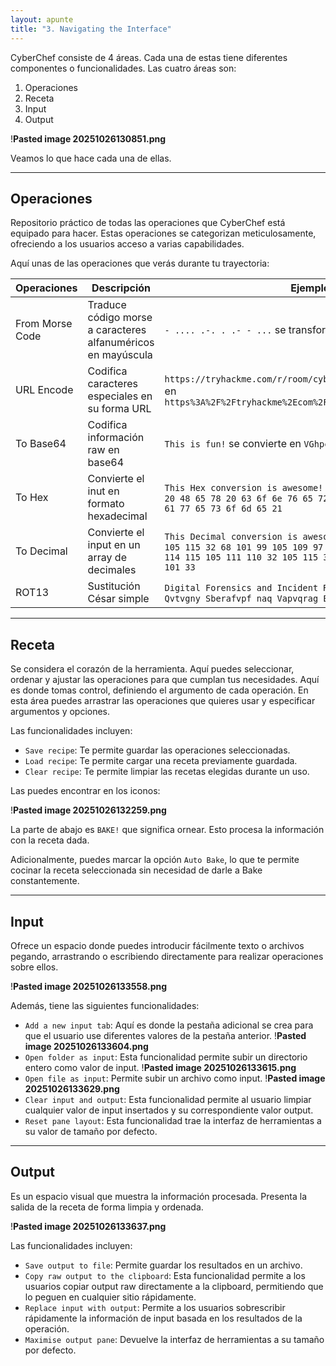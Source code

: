 ```yaml
---
layout: apunte
title: "3. Navigating the Interface"
---
```


CyberChef consiste de 4 áreas. Cada una de estas tiene diferentes componentes o funcionalidades. Las cuatro áreas son:

1. Operaciones
2. Receta
3. Input
4. Output

!**Pasted image 20251026130851.png**

Veamos lo que hace cada una de ellas.

---------------------------------
<h2>Operaciones</h2>
Repositorio práctico de todas las operaciones que CyberChef está equipado para hacer. Estas operaciones se categorizan meticulosamente, ofreciendo a los usuarios acceso a varias capabilidades.

Aquí unas de las operaciones que verás durante tu trayectoria:

| Operaciones     | Descripción                                                  | Ejemplos                                                                                                                                                                                 |
| --------------- | -------------------------------------- | ---------------------------------------------|
| From Morse Code | Traduce código morse a caracteres alfanuméricos en mayúscula | `- .... .-. . .- - ...` se transforma en `THREATS`                                                                                                                                       |
| URL Encode      | Codifica caracteres especiales en su forma URL               | `https://tryhackme.com/r/room/cyberchefbasics` se convierte en `https%3A%2F%2Ftryhackme%2Ecom%2Fr%2Froom%2Fcyberchefbasics`                                                              |
| To Base64       | Codifica información raw en base64                           | `This is fun!` se convierte en `VGhpcyBpcyBmdW4h`                                                                                                                                        |
| To Hex          | Convierte el inut en formato hexadecimal                     | `This Hex conversion is awesome!` se convierte en `54 68 69 73 20 48 65 78 20 63 6f 6e 76 65 72 73 69 6f 6e 20 69 73 20 61 77 65 73 6f 6d 65 21`                                         |
| To Decimal      | Convierte el input en un array de decimales                  | `This Decimal conversion is awesome!` se convierte en `84 104 105 115 32 68 101 99 105 109 97 108 32 99 111 110 118 101 114 115 105 111 110 32 105 115 32 97 119 101 115 111 109 101 33` |
| ROT13           | Sustitución César simple                                     | `Digital Forensics and Incident Response` se convierte en `Qvtvgny Sberafvpf naq Vapvqrag Erfcbafr`                                                                                      |

-------------------------------
<h2>Receta</h2>
Se considera el corazón de la herramienta. Aquí puedes seleccionar, ordenar y ajustar las operaciones para que cumplan tus necesidades. Aquí es donde tomas control, definiendo el argumento de cada operación. En esta área puedes arrastrar las operaciones que quieres usar y especificar argumentos y opciones.

Las funcionalidades incluyen:

- `Save recipe`: Te permite guardar las operaciones seleccionadas.
- `Load recipe`: Te permite cargar una receta previamente guardada.
- `Clear recipe`: Te permite limpiar las recetas elegidas durante un uso.

Las puedes encontrar en los iconos:

!**Pasted image 20251026132259.png**

La parte de abajo es `BAKE!` que significa ornear. Esto procesa la información con la receta dada.

Adicionalmente, puedes marcar la opción `Auto Bake`, lo que te permite cocinar la receta seleccionada sin necesidad de darle a Bake constantemente.

--------------------------------
<h2>Input</h2>
Ofrece un espacio donde puedes introducir fácilmente texto o archivos pegando, arrastrando o escribiendo directamente para realizar operaciones sobre ellos.

!**Pasted image 20251026133558.png**

Además, tiene las siguientes funcionalidades:

- `Add a new input tab`: Aquí es donde la pestaña adicional se crea para que el usuario use diferentes valores de la pestaña anterior.
  !**Pasted image 20251026133604.png**
- `Open folder as input`: Esta funcionalidad permite subir un directorio entero como valor de input.
  !**Pasted image 20251026133615.png**
- `Open file as input`: Permite subir un archivo como input.
  !**Pasted image 20251026133629.png**
- `Clear input and output`: Esta funcionalidad permite al usuario limpiar cualquier valor de input insertados y su correspondiente valor output.
- `Reset pane layout`: Esta funcionalidad trae la interfaz de herramientas a su valor de tamaño por defecto.

------------------------------------
<h2>Output</h2>
Es un espacio visual que muestra la información procesada. Presenta la salida de la receta de forma limpia y ordenada.

!**Pasted image 20251026133637.png**

Las funcionalidades incluyen:

- `Save output to file`: Permite guardar los resultados en un archivo.
- `Copy raw output to the clipboard`: Esta funcionalidad permite a los usuarios copiar output raw directamente a la clipboard, permitiendo que lo peguen en cualquier sitio rápidamente.
- `Replace input with output`: Permite a los usuarios sobrescribir rápidamente la información de input basada en los resultados de la operación.
- `Maximise output pane`: Devuelve la interfaz de herramientas a su tamaño por defecto.